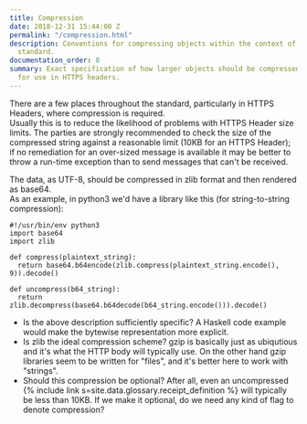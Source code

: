 ```yaml
---
title: Compression
date: 2018-12-31 15:44:00 Z
permalink: "/compression.html"
description: Conventions for compressing objects within the context of the 402-Receipts
  standard.
documentation_order: 8
summary: Exact specification of how larger objects should be compressed, for example
  for use in HTTPS headers.
---
```


There are a few places throughout the standard, particularly in HTTPS Headers, where compression is required.  
Usually this is to reduce the likelihood of problems with HTTPS Header size limits. The parties are strongly recommended to check the size of the compressed string against a reasonable limit (10KB for an HTTPS Header); if no remediation for an over-sized message is available it may be better to throw a run-time exception than to send messages that can't be received. 

The data, as UTF-8, should be compressed in zlib format and then rendered as base64.  
As an example, in python3 we'd have a library like this (for string-to-string compression):

```python3
#!/usr/bin/env python3
import base64
import zlib

def compress(plaintext_string):
  return base64.b64encode(zlib.compress(plaintext_string.encode(), 9)).decode()

def uncompress(b64_string):
  return zlib.decompress(base64.b64decode(b64_string.encode())).decode()

```

- Is the above description sufficiently specific? A Haskell code example would make the bytewise representation more explicit.
- Is zlib the ideal compression scheme? gzip is basically just as ubiqutious and it's what the HTTP body will typically use. On the other hand gzip libraries seem to be written for "files", and it's better here to work with "strings". 
- Should this compression be optional? After all, even an uncompressed {% include link s=site.data.glossary.receipt_definition %} will typically be less than 10KB. If we make it optional, do we need any kind of flag to denote compression?
